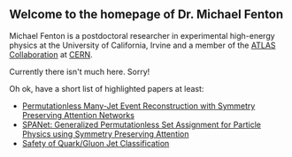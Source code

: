 ## Welcome to the homepage of Dr. Michael Fenton

Michael Fenton is a postdoctoral researcher in experimental high-energy physics at the University of California, Irvine and a member of the [ATLAS Collaboration](https://atlas.cern/) at [CERN](https://home.cern/).

Currently there isn't much here. Sorry!

Oh ok, have a short list of highlighted papers at least:

   - [Permutationless Many-Jet Event Reconstruction with Symmetry Preserving Attention Networks](https://arxiv.org/abs/2010.09206)
   - [SPANet: Generalized Permutationless Set Assignment for Particle Physics using Symmetry Preserving Attention](https://arxiv.org/abs/2106.03898)
   - [Safety of Quark/Gluon Jet Classification](https://arxiv.org/abs/2103.09103)

